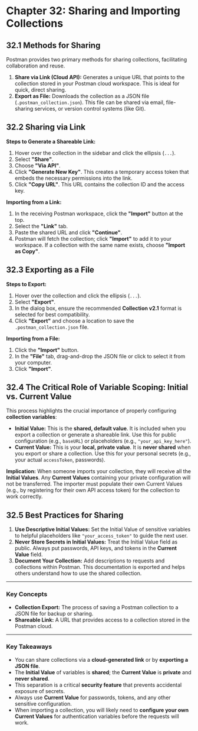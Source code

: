 # **Chapter 32: Sharing and Importing Collections**

## **32.1 Methods for Sharing**

Postman provides two primary methods for sharing collections, facilitating collaboration and reuse.

1.  **Share via Link (Cloud API):** Generates a unique URL that points to the collection stored in your Postman cloud workspace. This is ideal for quick, direct sharing.
2.  **Export as File:** Downloads the collection as a JSON file (`.postman_collection.json`). This file can be shared via email, file-sharing services, or version control systems (like Git).

## **32.2 Sharing via Link**

**Steps to Generate a Shareable Link:**
1.  Hover over the collection in the sidebar and click the ellipsis (`...`).
2.  Select **"Share"**.
3.  Choose **"Via API"**.
4.  Click **"Generate New Key"**. This creates a temporary access token that embeds the necessary permissions into the link.
5.  Click **"Copy URL"**. This URL contains the collection ID and the access key.

**Importing from a Link:**
1.  In the receiving Postman workspace, click the **"Import"** button at the top.
2.  Select the **"Link"** tab.
3.  Paste the shared URL and click **"Continue"**.
4.  Postman will fetch the collection; click **"Import"** to add it to your workspace. If a collection with the same name exists, choose **"Import as Copy"**.

## **32.3 Exporting as a File**

**Steps to Export:**
1.  Hover over the collection and click the ellipsis (`...`).
2.  Select **"Export"**.
3.  In the dialog box, ensure the recommended **Collection v2.1** format is selected for best compatibility.
4.  Click **"Export"** and choose a location to save the `.postman_collection.json` file.

**Importing from a File:**
1.  Click the **"Import"** button.
2.  In the **"File"** tab, drag-and-drop the JSON file or click to select it from your computer.
3.  Click **"Import"**.

## **32.4 The Critical Role of Variable Scoping: Initial vs. Current Value**

This process highlights the crucial importance of properly configuring **collection variables**:

*   **Initial Value:** This is the **shared, default value**. It is included when you export a collection or generate a shareable link. Use this for public configuration (e.g., `baseURL`) or placeholders (e.g., `"your_api_key_here"`).
*   **Current Value:** This is your **local, private value**. It is **never shared** when you export or share a collection. Use this for your personal secrets (e.g., your actual `accessToken`, passwords).

**Implication:** When someone imports your collection, they will receive all the **Initial Values**. Any **Current Values** containing your private configuration will not be transferred. The importer must populate their own Current Values (e.g., by registering for their own API access token) for the collection to work correctly.

## **32.5 Best Practices for Sharing**

1.  **Use Descriptive Initial Values:** Set the Initial Value of sensitive variables to helpful placeholders like `"your_access_token"` to guide the next user.
2.  **Never Store Secrets in Initial Values:** Treat the Initial Value field as public. Always put passwords, API keys, and tokens in the **Current Value** field.
3.  **Document Your Collection:** Add descriptions to requests and collections within Postman. This documentation is exported and helps others understand how to use the shared collection.

***
### **Key Concepts**

*   **Collection Export:** The process of saving a Postman collection to a JSON file for backup or sharing.
*   **Shareable Link:** A URL that provides access to a collection stored in the Postman cloud.

***
### **Key Takeaways**

*   You can share collections via a **cloud-generated link** or by **exporting a JSON file**.
*   The **Initial Value** of variables is **shared**; the **Current Value** is **private** and **never shared**.
*   This separation is a critical **security feature** that prevents accidental exposure of secrets.
*   Always use **Current Value** for passwords, tokens, and any other sensitive configuration.
*   When importing a collection, you will likely need to **configure your own Current Values** for authentication variables before the requests will work.
